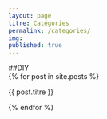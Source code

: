 ```yaml
---
layout: page
titre: Catégories
permalink: /categories/
img: 
published: true
---
```


##DIY  
{% for post in site.posts %}
<p>{{ post.titre }}</p>
{% endfor %}
